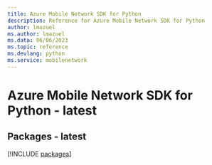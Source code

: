 ```yaml
---
title: Azure Mobile Network SDK for Python
description: Reference for Azure Mobile Network SDK for Python
author: lmazuel
ms.author: lmazuel
ms.data: 06/06/2023
ms.topic: reference
ms.devlang: python
ms.service: mobilenetwork
---
```

# Azure Mobile Network SDK for Python - latest
## Packages - latest
[!INCLUDE [packages](mobile-network-index.md)]